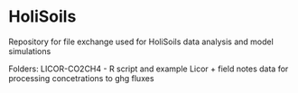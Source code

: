 # HoliSoils
Repository for file exchange used for HoliSoils data analysis and model simulations

Folders:
LICOR-CO2CH4 - R script and example Licor + field notes data for processing concetrations to ghg fluxes
